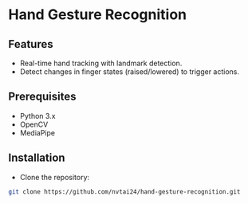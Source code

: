 # Hand Gesture Recognition


## Features
- Real-time hand tracking with landmark detection.
- Detect changes in finger states (raised/lowered) to trigger actions.

## Prerequisites
- Python 3.x
- OpenCV
- MediaPipe

## Installation
- Clone the repository:
```bash
git clone https://github.com/nvtai24/hand-gesture-recognition.git
